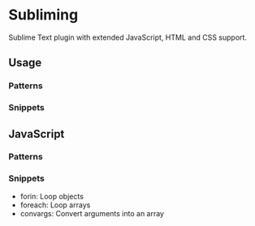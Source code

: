 # Subliming
Sublime Text plugin with extended JavaScript, HTML and CSS support.

## Usage
### Patterns
### Snippets

## JavaScript
### Patterns
### Snippets
* forin: Loop objects
* foreach: Loop arrays
* convargs: Convert arguments into an array
